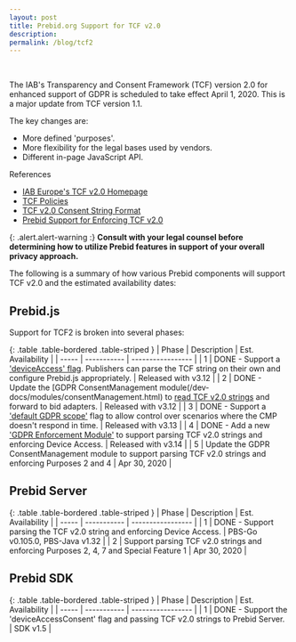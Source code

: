 ```yaml
---
layout: post
title: Prebid.org Support for TCF v2.0
description:
permalink: /blog/tcf2
---
```



<br>

The IAB's Transparency and Consent Framework (TCF) version 2.0 for enhanced support of GDPR is scheduled to take effect April 1, 2020. This is a major update from TCF version 1.1.

The key changes are:
- More defined 'purposes'.
- More flexibility for the legal bases used by vendors.
- Different in-page JavaScript API.

References
- [IAB Europe's TCF v2.0 Homepage](https://iabeurope.eu/tcf-2-0/)
- [TCF Policies](https://iabeurope.eu/tcfdocuments/documents/legal/tcfpolicyFINALv2.pdf)
- [TCF v2.0 Consent String Format](https://github.com/InteractiveAdvertisingBureau/GDPR-Transparency-and-Consent-Framework/blob/master/TCFv2/IAB%20Tech%20Lab%20-%20Consent%20string%20and%20vendor%20list%20formats%20v2.md)
- [Prebid Support for Enforcing TCF v2.0](/dev-docs/requirements/tcf2/PrebidSupportforEnforcingTCF2.html)

{: .alert.alert-warning :}
**Consult with your legal counsel before determining how to utilize Prebid features in support of your overall privacy approach.**

The following is a summary of how various Prebid components will support TCF v2.0 and the estimated availability dates:

## Prebid.js

Support for TCF2 is broken into several phases:

{: .table .table-bordered .table-striped }
| Phase | Description | Est. Availability |
| ----- | ----------- | ----------------- |
| 1 | DONE - Support a ['deviceAccess' flag](/dev-docs/publisher-api-reference.html#setConfig-deviceAccess). Publishers can parse the TCF string on their own and configure Prebid.js appropriately. | Released with v3.12 |
| 2 | DONE - Update the [GDPR ConsentManagement module(/dev-docs/modules/consentManagement.html) to [read TCF v2.0 strings](https://github.com/prebid/Prebid.js/issues/4801) and forward to bid adapters. | Released with v3.12 |
| 3 | DONE - Support a ['default GDPR scope'](/dev-docs/modules/consentManagement.html) flag to allow control over scenarios where the CMP doesn't respond in time. | Released with v3.13 |
| 4 | DONE - Add a new ['GDPR Enforcement Module'](/dev-docs/modules/gdprEnforcement.html) to support parsing TCF v2.0 strings and enforcing Device Access. | Released with v3.14 |
| 5 | Update the GDPR ConsentManagement module to support parsing TCF v2.0 strings and enforcing Purposes 2 and 4 | Apr 30, 2020 |

## Prebid Server

{: .table .table-bordered .table-striped }
| Phase | Description | Est. Availability |
| ----- | ----------- | ----------------- |
| 1 | DONE - Support parsing the TCF v2.0 string and enforcing Device Access. | PBS-Go v0.105.0, PBS-Java v1.32 |
| 2 | Support parsing TCF v2.0 strings and enforcing Purposes 2, 4, 7 and Special Feature 1 | Apr 30, 2020 |

## Prebid SDK

{: .table .table-bordered .table-striped }
| Phase | Description | Est. Availability |
| ----- | ----------- | ----------------- |
| 1 | DONE - Support the 'deviceAccessConsent' flag and passing TCF v2.0 strings to Prebid Server. | SDK v1.5 |
